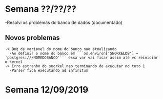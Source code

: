 # Semana ??/??/??
-Resolvi os problemas do banco de dados (documentado)
  ## Novos problemas
    -> Bug da variavel do nome do banco nao atualizando
      -Ao definir o nome do banco em ```os.environ['SNORKELDB'] = 'postgres:///NOMEDOBANCO'``` essa var vai ficar assim até vc reiniciar o kernel
    -> Erro estranho do snorkel nao terminando de executar no tuto 1
      -Parser fica executando ad infinitum 

# Semana 12/09/2019


